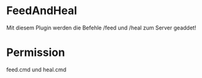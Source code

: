 # FeedAndHeal
Mit diesem Plugin werden die Befehle /feed und /heal zum Server geaddet!
# Permission
feed.cmd und heal.cmd
